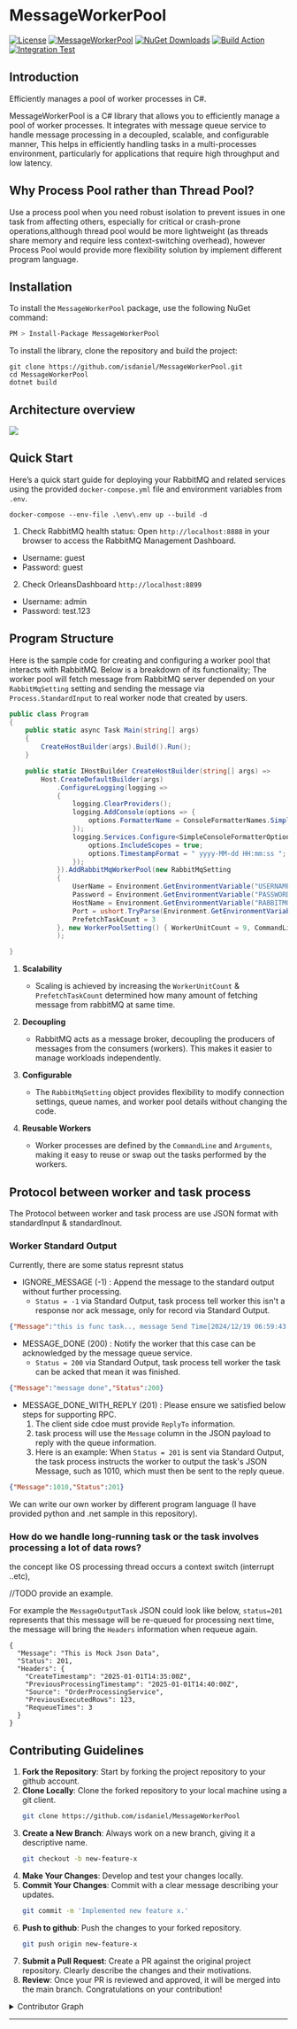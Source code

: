 # MessageWorkerPool

[![License](https://img.shields.io/github/license/isdaniel/MessageWorkerPool)](LICENSE)
[![MessageWorkerPool](https://img.shields.io/nuget/v/MessageWorkerPool.svg?style=plastic)](https://www.nuget.org/packages/MessageWorkerPool/)
[![NuGet Downloads](https://img.shields.io/nuget/dt/MessageWorkerPool.svg)](https://www.nuget.org/packages/MessageWorkerPool/)
[![Build Action](https://github.com/isdaniel/MessageWorkerPool/actions/workflows/dotnet_build.yml/badge.svg)](https://github.com/isdaniel/MessageWorkerPool/actions/workflows/dotnet_build.yml)
[![Integration Test](https://github.com/isdaniel/MessageWorkerPool/actions/workflows/integration_test.yml/badge.svg)](https://github.com/isdaniel/MessageWorkerPool/actions/workflows/integration_test.yml)

## Introduction

Efficiently manages a pool of worker processes in C#.

MessageWorkerPool is a C# library that allows you to efficiently manage a pool of worker processes. It integrates with message queue service to handle message processing in a decoupled, scalable, and configurable manner, This helps in efficiently handling tasks in a multi-processes environment, particularly for applications that require high throughput and low latency.

## Why Process Pool rather than Thread Pool?

Use a process pool when you need robust isolation to prevent issues in one task from affecting others, especially for critical or crash-prone operations,although thread pool would be more lightweight (as threads share memory and require less context-switching overhead), however Process Pool would provide more flexibility solution by implement different program language.

## Installation

To install the `MessageWorkerPool` package, use the following NuGet command:

```sh
PM > Install-Package MessageWorkerPool
```

To install the library, clone the repository and build the project:

```
git clone https://github.com/isdaniel/MessageWorkerPool.git
cd MessageWorkerPool
dotnet build
```

## Architecture overview

![](./images/arhc-overview.png)

## Quick Start

Here’s a quick start guide for deploying your RabbitMQ and related services using the provided `docker-compose.yml` file and environment variables from `.env`.

```
docker-compose --env-file .\env\.env up --build -d
```

1. Check RabbitMQ health status: Open `http://localhost:8888` in your browser to access the RabbitMQ Management Dashboard.
  * Username: guest
  * Password: guest
2. Check OrleansDashboard `http://localhost:8899`
  * Username: admin
  * Password: test.123

## Program Structure

Here is the sample code for creating and configuring a worker pool that interacts with RabbitMQ. Below is a breakdown of its functionality; The worker pool will fetch message from RabbitMQ server depended on your `RabbitMqSetting` setting and sending the message via `Process.StandardInput` to real worker node that created by users.

```c#
public class Program
{
    public static async Task Main(string[] args)
    {
        CreateHostBuilder(args).Build().Run();
    }

    public static IHostBuilder CreateHostBuilder(string[] args) =>
        Host.CreateDefaultBuilder(args)
            .ConfigureLogging(logging =>
            {
                logging.ClearProviders();
                logging.AddConsole(options => {
                    options.FormatterName = ConsoleFormatterNames.Simple;
                });
                logging.Services.Configure<SimpleConsoleFormatterOptions>(options => {
                    options.IncludeScopes = true;
                    options.TimestampFormat = " yyyy-MM-dd HH:mm:ss ";
                });
            }).AddRabbitMqWorkerPool(new RabbitMqSetting
            {
                UserName = Environment.GetEnvironmentVariable("USERNAME") ?? "guest",
                Password = Environment.GetEnvironmentVariable("PASSWORD") ?? "guest",
                HostName = Environment.GetEnvironmentVariable("RABBITMQ_HOSTNAME"),
                Port = ushort.TryParse(Environment.GetEnvironmentVariable("RABBITMQ_PORT"), out ushort p) ? p : (ushort) 5672,
                PrefetchTaskCount = 3
            }, new WorkerPoolSetting() { WorkerUnitCount = 9, CommandLine = "dotnet", Arguments = @"./ProcessBin/WorkerProcessSample.dll", QueueName = Environment.GetEnvironmentVariable("QUEUENAME"), }
            );

}
```

1. **Scalability**
   - Scaling is achieved by increasing the `WorkerUnitCount` & `PrefetchTaskCount` determined how many amount of fetching message from rabbitMQ at same time.

2. **Decoupling**
   - RabbitMQ acts as a message broker, decoupling the producers of messages from the consumers (workers). This makes it easier to manage workloads independently.

3. **Configurable**
   - The `RabbitMqSetting` object provides flexibility to modify connection settings, queue names, and worker pool details without changing the code.

4. **Reusable Workers**
   - Worker processes are defined by the `CommandLine` and `Arguments`, making it easy to reuse or swap out the tasks performed by the workers.

## Protocol between worker and task process

The Protocol between worker and task process are use JSON format with standardInput & standardInout.

### Worker Standard Output

Currently, there are some status represnt status

* IGNORE_MESSAGE (-1) : Append the message to the standard output without further processing.
  - `Status = -1` via Standard Output, task process tell worker this isn't a response nor ack message, only for record via Standard Output.

```json
{"Message":"this is func task.., message Send Time[2024/12/19 06:59:43:646] this message belong with groupA, Sleeping 1s","Status":-1}
```

* MESSAGE_DONE (200) : Notify the worker that this case can be acknowledged by the message queue service.
  - `Status = 200` via Standard Output, task process tell worker the task can be acked that mean it was finished.

```json
{"Message":"message done","Status":200}
```

* MESSAGE_DONE_WITH_REPLY (201) : Please ensure we satisfied below steps for supporting RPC.
   1. The client side cdoe must provide `ReplyTo` information.
   2. task process will use the `Message` column in the JSON payload to reply with the queue information.
   3. Here is an example: When `Status = 201` is sent via Standard Output, the task process instructs the worker to output the task's JSON Message, such as 1010, which must then be sent to the reply queue.

```json
{"Message":1010,"Status":201}
```

We can write our own worker by different program language (I have provided python and .net sample in this repository).

### How do we handle long-running task or the task involves processing a lot of data rows?

the concept like OS processing thread occurs a context switch (interrupt ..etc),

//TODO provide an example.

For example the `MessageOutputTask` JSON could look like below, `status=201` represents that this message will be re-queued for processing next time, the message will bring the `Headers` information when requeue again.

```
{
  "Message": "This is Mock Json Data",
  "Status": 201,
  "Headers": {
    "CreateTimestamp": "2025-01-01T14:35:00Z",
    "PreviousProcessingTimestamp": "2025-01-01T14:40:00Z",
	"Source": "OrderProcessingService",
    "PreviousExecutedRows": 123,
    "RequeueTimes": 3
  }
}
```

## Contributing Guidelines

1. **Fork the Repository**: Start by forking the project repository to your github account.
2. **Clone Locally**: Clone the forked repository to your local machine using a git client.
   ```sh
   git clone https://github.com/isdaniel/MessageWorkerPool
   ```
3. **Create a New Branch**: Always work on a new branch, giving it a descriptive name.
   ```sh
   git checkout -b new-feature-x
   ```
4. **Make Your Changes**: Develop and test your changes locally.
5. **Commit Your Changes**: Commit with a clear message describing your updates.
   ```sh
   git commit -m 'Implemented new feature x.'
   ```
6. **Push to github**: Push the changes to your forked repository.
   ```sh
   git push origin new-feature-x
   ```
7. **Submit a Pull Request**: Create a PR against the original project repository. Clearly describe the changes and their motivations.
8. **Review**: Once your PR is reviewed and approved, it will be merged into the main branch. Congratulations on your contribution!
</details>

<details closed>
<summary>Contributor Graph</summary>
<br>
<p align="left">
   <a href="https://github.com/isdaniel/MessageWorkerPool/graphs/contributors">
      <img src="https://contrib.rocks/image?repo=isdaniel/MessageWorkerPool">
   </a>
</p>
</details>

---
